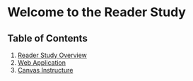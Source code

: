 # Welcome to the Reader Study

## Table of Contents
1. [Reader Study Overview](./docs/overview.md)
2. [Web Application](./docs/webapp.md/#web-application)
3. [Canvas Instructure](./docs/canvas.md)

<!-- 3. [Learning Management System]()
    - [Learning Tools Interoperability (LTI)]()
        - [Node.js LTI Library]()
    - [Canvas Instructure]() -->


<!-- <table>
<tr><th>Table 1 Heading 1 </th><th>Table 1 Heading 2</th></tr>
<tr><td>

|Table 1| Middle | Table 2|
|--|--|--|
|a| not b|and c |

</td><td>

|b|1|2|3| 
|--|--|--|--|
|a|s|d|f|

</td></tr> </table> -->
